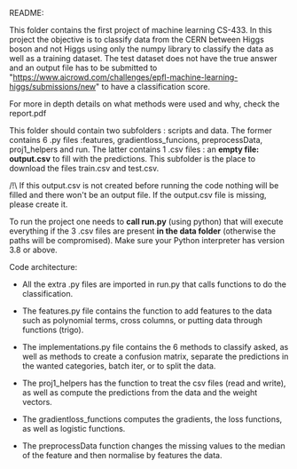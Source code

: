 README:

This folder contains the first project of machine learning CS-433. In this project the objective is to classify data from the CERN between Higgs boson and not Higgs using only the numpy library to classify the data as well as a training dataset. The test dataset does not have the true answer and an output file has to be submitted to "https://www.aicrowd.com/challenges/epfl-machine-learning-higgs/submissions/new" to have a classification score.

For more in depth details on what methods were used and why, check the report.pdf

This folder should contain two subfolders : scripts and data. The former contains 6 .py files :features, gradientloss_funcions, preprocessData, proj1_helpers and run. The latter contains 1 .csv files : an __empty file: output.csv__ to fill with the predictions. This subfolder is the place to download the files train.csv and test.csv.

/!\ If this output.csv is not created before running the code nothing will be filled and there won't be an output file. If the output.csv file is missing, please create it.

To run the project one needs to __call run.py__ (using python) that will execute everything if the 3 .csv files are present __in the data folder__ (otherwise the paths will be compromised). Make sure your Python interpreter has version 3.8 or above.

Code architecture:

* All the extra .py files are imported in run.py that calls functions to do the classification.

* The features.py file contains the function to add features to the data such as polynomial terms, cross columns, or putting data through functions (trigo).

* The implementations.py file contains the 6 methods to classify asked, as well as methods to create a confusion matrix, separate the predictions in the wanted categories, batch iter, or to split the data.

* The proj1_helpers has the function to treat the csv files (read and write), as well as compute the predictions from the data and the weight vectors.

* The gradientloss_functions computes the gradients, the loss functions, as well as logistic functions.

* The preprocessData function changes the missing values to the median of the feature and then normalise by features the data.
